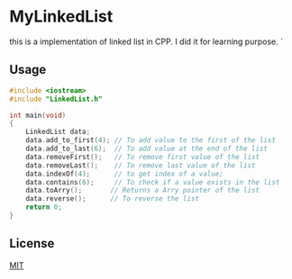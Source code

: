 # MyLinkedList

this is a implementation of linked list in CPP. I did it for learning purpose.
`

## Usage

```cpp
#include <iostream>
#include "LinkedList.h"

int main(void)
{
    LinkedList data;
    data.add_to_first(4); // To add value to the first of the list
    data.add_to_last(6);  // To add value at the end of the list
    data.removeFirst();   // To remove first value of the list
    data.removeLast();    // To remove last value of the list
    data.indexOf(4);      // to get index of a value;
    data.contains(6);     // To check if a value exists in the list
    data.toArry();       // Returns a Arry pointer of the list
    data.reverse();      // To reverse the list
    return 0;
}
```

## License

[MIT](https://choosealicense.com/licenses/mit/)
